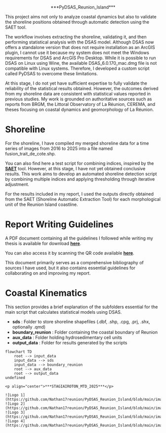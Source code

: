 <p align="center">***PyDSAS_Reunion_Island***</p>


This project aims not only to analyze coastal dynamics but also to validate the shoreline positions obtained through automatic detection using the SAET tool.

The workflow involves extracting the shoreline, validating it, and then performing statistical analysis with the DSAS model. Although DSAS now offers a standalone version that does not require installation as an ArcGIS plugin, I cannot use it because my system does not meet the Windows requirements for DSAS and ArcGIS Pro Desktop. While it is possible to run DSAS on Linux using Wine, the available DSAS_6.0.170_mac.dmg file is not compatible with Linux systems. Therefore, I developed a custom script called PyDSAS to overcome these limitations.

At this stage, I do not yet have sufficient expertise to fully validate the reliability of the statistical results obtained. However, the outcomes derived from my shoreline data are consistent with statistical values reported in previous studies. My work is grounded on authoritative sources such as reports from BRGM, the Littoral Observatory of La Réunion, CEREMA, and theses focusing on coastal dynamics and geomorphology of La Réunion.

# Shoreline

For the shoreline, I have compiled my merged shoreline data for a time series of images from 2016 to 2025 into a file named fusion_trait_de_cote.shp.

You can also find here a test script for combining indices, inspired by the [**SAET**](https://github.com/jpalomav/SAET_master) tool. However, at this stage, I have not yet obtained conclusive results. This work aims to develop an automated shoreline detection script by combining multiple indices and applying thresholding through iterative adjustment.

For the results included in my report, I used the outputs directly obtained from the SAET (Shoreline Automatic Extraction Tool) for each morphological unit of the Reunion Island coastline.

# Report Writing Guidelines

A PDF document containing all the guidelines I followed while writing my thesis is available for download [**here**](https://github.com/Nathan17reunion/Extraction-Kinematik_shoreline/raw/main/references_2025_MITANTSOA.pdf).

You can also access it by scanning the QR code available [**here**](https://github.com/Nathan17reunion/PyDSAS_Reunion_Island/blob/main/qr_code_bibliography.png).

This document primarily serves as a comprehensive bibliography of sources I have used, but it also contains essential guidelines for collaborating on and improving my report.


# Coastal Kinematics

This section provides a brief explanation of the subfolders essential for the main script that calculates statistical models using DSAS.

- **sds** : Folder to store shoreline shapefiles (.dbf, .shp, .cpg, .prj, .shx, optionally .qmd) 
- **boundary_reunion** : Folder containing the coastal boundary of Reunion  
- **aux_data** : Folder holding hydrosedimentary cell units  
- **output_data** : Folder for results generated by the scripts  

```mermaid
flowchart TD
    root --> input_data
    input_data --> sds
    input_data --> boundary_reunion
    root --> aux_data
    root --> output_data
undefined

<p align="center">***STAGIAIROTON_MTD_2025***</p>

![Logo 1](https://github.com/Nathan17reunion/PyDSAS_Reunion_Island/blob/main/images/1.png)
![Logo 2](https://github.com/Nathan17reunion/PyDSAS_Reunion_Island/blob/main/images/2.png)
![Logo 3](https://github.com/Nathan17reunion/PyDSAS_Reunion_Island/blob/main/images/3.png)
![Logo 4](https://github.com/Nathan17reunion/PyDSAS_Reunion_Island/blob/main/images/4.png)
